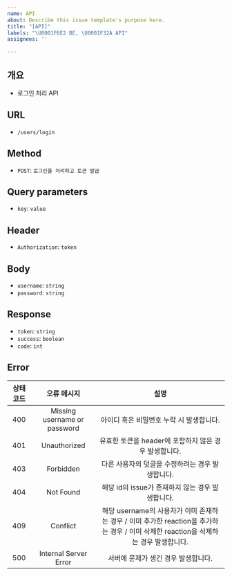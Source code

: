 ```yaml
---
name: API
about: Describe this issue template's purpose here.
title: "[API]"
labels: "\U0001F6E2 BE, \U0001F32A API"
assignees: ''

---
```


## 개요
- 로그인 처리 API

## URL
- `/users/login`

## Method
- `POST`: `로그인을 처리하고 토큰 발급`

## Query parameters
- `key`: `value`

## Header
- `Authorization`: `token`

## Body
- `username`: `string`
- `password`: `string`

## Response
- `token`: `string`
- `success`: `boolean`
- `code`: `int`

## Error
| 상태 코드  | 오류 메시지  | 설명 |
|:-----:|:------:|:-----:|
| 400 | Missing username or password | 아이디 혹은 비밀번호 누락 시 발생합니다. |
| 401 | Unauthorized  | 유효한 토큰을 header에 포함하지 않은 경우 발생합니다. |
| 403 | Forbidden | 다른 사용자의 덧글을 수정하려는 경우 발생합니다. |
| 404 | Not Found | 해당 id의 issue가 존재하지 않는 경우 발생합니다. |
| 409 | Conflict | 해당 username의 사용자가 이미 존재하는 경우 / 이미 추가한 reaction을 추가하는 경우 / 이미 삭제한 reaction을 삭제하는 경우 발생합니다. |
| 500 | Internal Server Error | 서버에 문제가 생긴 경우 발생합니다. |
